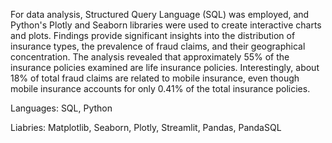 For data analysis, Structured Query Language (SQL) was employed, and Python's Plotly and Seaborn libraries were used to create interactive charts and plots. 
Findings provide significant insights into the distribution of insurance types, the prevalence of fraud claims, and their geographical concentration. 
The analysis revealed that approximately 55% of the insurance policies examined are life insurance policies. Interestingly, about 18% of total fraud claims
are related to mobile insurance, even though mobile insurance accounts for only 0.41% of the total insurance policies.

Languages:
SQL, 
Python

Liabries:
Matplotlib,
Seaborn,
Plotly,
Streamlit,
Pandas,
PandaSQL

